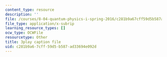 ```yaml
---
content_type: resource
description: ''
file: /courses/8-04-quantum-physics-i-spring-2016/c281b9a67cff59d5b587ad33694e092d_Lt2Y6fLJ09Q.vtt
file_type: application/x-subrip
learning_resource_types: []
ocw_type: OCWFile
resourcetype: Other
title: 3play caption file
uid: c281b9a6-7cff-59d5-b587-ad33694e092d
---
```

